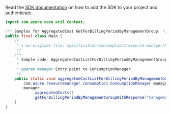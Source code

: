 Read the [SDK documentation](https://github.com/Azure/azure-sdk-for-java/blob/azure-resourcemanager-consumption_1.0.0-beta.3/sdk/consumption/azure-resourcemanager-consumption/README.md) on how to add the SDK to your project and authenticate.

```java
import com.azure.core.util.Context;

/** Samples for AggregatedCost GetForBillingPeriodByManagementGroup. */
public final class Main {
    /*
     * x-ms-original-file: specification/consumption/resource-manager/Microsoft.Consumption/stable/2021-10-01/examples/AggregatedCostForBillingPeriodByManagementGroup.json
     */
    /**
     * Sample code: AggregatedCostListForBillingPeriodByManagementGroup.
     *
     * @param manager Entry point to ConsumptionManager.
     */
    public static void aggregatedCostListForBillingPeriodByManagementGroup(
        com.azure.resourcemanager.consumption.ConsumptionManager manager) {
        manager
            .aggregatedCosts()
            .getForBillingPeriodByManagementGroupWithResponse("managementGroupForTest", "201807", Context.NONE);
    }
}
```
